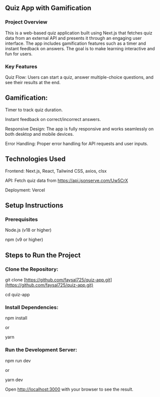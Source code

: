 ## Quiz App with Gamification
### Project Overview
This is a web-based quiz application built using Next.js that fetches quiz data from an external API and presents it through an engaging user interface. The app includes gamification features such as a timer and instant feedback on answers. The goal is to make learning interactive and fun for users.

### Key Features
Quiz Flow: Users can start a quiz, answer multiple-choice questions, and see their results at the end.

## Gamification:

Timer to track quiz duration.

Instant feedback on correct/incorrect answers.

Responsive Design: The app is fully responsive and works seamlessly on both desktop and mobile devices.

Error Handling: Proper error handling for API requests and user inputs.

## Technologies Used
Frontend: Next.js, React, Tailwind CSS, axios, clsx

API: Fetch quiz data from https://api.jsonserve.com/Uw5CrX

Deployment: Vercel

## Setup Instructions
### Prerequisites
Node.js (v18 or higher)

npm (v9 or higher)

## Steps to Run the Project

### Clone the Repository:

git clone [https://github.com/faysal725/quiz-app.git](https://github.com/faysal725/quiz-app.git)

cd quiz-app

### Install Dependencies:

npm install

or

yarn

### Run the Development Server:

npm run dev

or

yarn dev

Open [http://localhost:3000](http://localhost:3000) with your browser to see the result.
